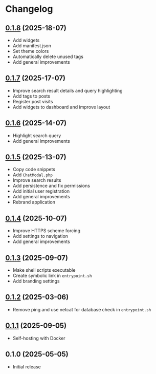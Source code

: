 # Changelog

## [0.1.8](https://github.com/bartvantuijn/noton/compare/v0.1.7...v0.1.8) (2025-18-07)

* Add widgets
* Add manifest.json
* Set theme colors
* Automatically delete unused tags
* Add general improvements

## [0.1.7](https://github.com/bartvantuijn/noton/compare/v0.1.6...v0.1.7) (2025-17-07)

* Improve search result details and query highlighting
* Add tags to posts
* Register post visits
* Add widgets to dashboard and improve layout

## [0.1.6](https://github.com/bartvantuijn/noton/compare/v0.1.5...v0.1.6) (2025-14-07)

* Highlight search query
* Add general improvements

## [0.1.5](https://github.com/bartvantuijn/noton/compare/v0.1.4...v0.1.5) (2025-13-07)

* Copy code snippets
* Add `ChatModal.php`
* Improve search results
* Add persistence and fix permissions
* Add initial user registration
* Add general improvements
* Rebrand application

## [0.1.4](https://github.com/bartvantuijn/noton/compare/v0.1.3...v0.1.4) (2025-10-07)

* Improve HTTPS scheme forcing
* Add settings to navigation
* Add general improvements

## [0.1.3](https://github.com/bartvantuijn/noton/compare/v0.1.2...v0.1.3) (2025-09-07)

* Make shell scripts executable
* Create symbolic link in `entrypoint.sh`
* Add branding settings

## [0.1.2](https://github.com/bartvantuijn/noton/compare/v0.1.1...v0.1.2) (2025-03-06)

* Remove ping and use netcat for database check in `entrypoint.sh`

## [0.1.1](https://github.com/bartvantuijn/noton/compare/v0.1.0...v0.1.1) (2025-09-05)

* Self-hosting with Docker

## 0.1.0 (2025-05-05)

* Initial release
